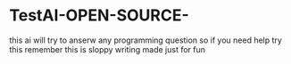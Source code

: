 # TestAI-OPEN-SOURCE-
this ai will try to anserw any programming question 
so if you need help try this
remember this is sloppy writing made just for fun
